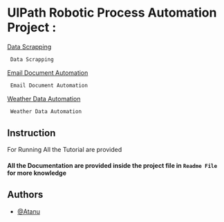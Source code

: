 
# UIPath Robotic Process Automation Project :  

[Data Scrapping](https://github.com/atanu16/Robotic-Process-Automation/tree/main/Data%20Scrapping)
```bash
 Data Scrapping 
```
[Email Document Automation](https://github.com/atanu16/Robotic-Process-Automation/tree/main/Email%20Document%20Automation)

```bash
 Email Document Automation
```
[Weather Data Automation](https://github.com/atanu16/Robotic-Process-Automation/tree/main/Weather%20Data%20Automation)
```bash
 Weather Data Automation
```




## Instruction

For Running All the Tutorial are  provided

####  All the Documentation are provided inside the project file in `Readme File` for more knowledge  


## Authors

- [@Atanu](https://www.github.com/atanu16)

